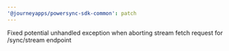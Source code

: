 ```yaml
---
'@journeyapps/powersync-sdk-common': patch
---
```


Fixed potential unhandled exception when aborting stream fetch request for /sync/stream endpoint
